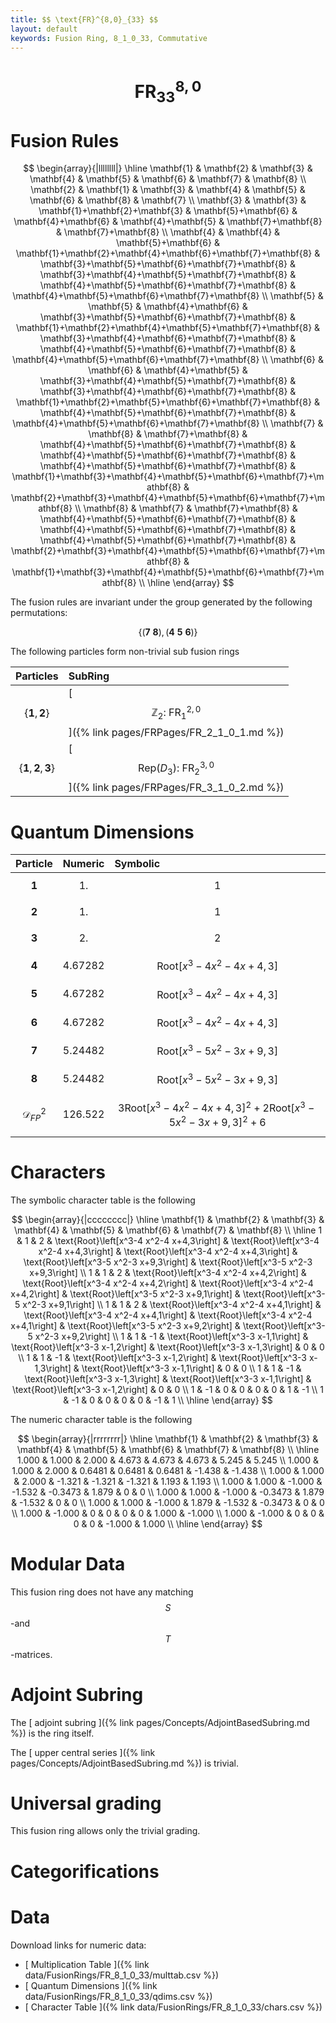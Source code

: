 ```yaml
---
title: $$ \text{FR}^{8,0}_{33} $$
layout: default
keywords: Fusion Ring, 8_1_0_33, Commutative
---
```

# $$ \text{FR}^{8,0}_{33} $$


# Fusion Rules

$$
\begin{array}{|llllllll|}
\hline
 \mathbf{1} & \mathbf{2} & \mathbf{3} & \mathbf{4} & \mathbf{5} & \mathbf{6} & \mathbf{7} & \mathbf{8} \\
 \mathbf{2} & \mathbf{1} & \mathbf{3} & \mathbf{4} & \mathbf{5} & \mathbf{6} & \mathbf{8} & \mathbf{7} \\
 \mathbf{3} & \mathbf{3} & \mathbf{1}+\mathbf{2}+\mathbf{3} & \mathbf{5}+\mathbf{6} & \mathbf{4}+\mathbf{6} & \mathbf{4}+\mathbf{5} & \mathbf{7}+\mathbf{8} & \mathbf{7}+\mathbf{8} \\
 \mathbf{4} & \mathbf{4} & \mathbf{5}+\mathbf{6} & \mathbf{1}+\mathbf{2}+\mathbf{4}+\mathbf{6}+\mathbf{7}+\mathbf{8} & \mathbf{3}+\mathbf{5}+\mathbf{6}+\mathbf{7}+\mathbf{8} & \mathbf{3}+\mathbf{4}+\mathbf{5}+\mathbf{7}+\mathbf{8} & \mathbf{4}+\mathbf{5}+\mathbf{6}+\mathbf{7}+\mathbf{8} & \mathbf{4}+\mathbf{5}+\mathbf{6}+\mathbf{7}+\mathbf{8} \\
 \mathbf{5} & \mathbf{5} & \mathbf{4}+\mathbf{6} & \mathbf{3}+\mathbf{5}+\mathbf{6}+\mathbf{7}+\mathbf{8} & \mathbf{1}+\mathbf{2}+\mathbf{4}+\mathbf{5}+\mathbf{7}+\mathbf{8} & \mathbf{3}+\mathbf{4}+\mathbf{6}+\mathbf{7}+\mathbf{8} & \mathbf{4}+\mathbf{5}+\mathbf{6}+\mathbf{7}+\mathbf{8} & \mathbf{4}+\mathbf{5}+\mathbf{6}+\mathbf{7}+\mathbf{8} \\
 \mathbf{6} & \mathbf{6} & \mathbf{4}+\mathbf{5} & \mathbf{3}+\mathbf{4}+\mathbf{5}+\mathbf{7}+\mathbf{8} & \mathbf{3}+\mathbf{4}+\mathbf{6}+\mathbf{7}+\mathbf{8} & \mathbf{1}+\mathbf{2}+\mathbf{5}+\mathbf{6}+\mathbf{7}+\mathbf{8} & \mathbf{4}+\mathbf{5}+\mathbf{6}+\mathbf{7}+\mathbf{8} & \mathbf{4}+\mathbf{5}+\mathbf{6}+\mathbf{7}+\mathbf{8} \\
 \mathbf{7} & \mathbf{8} & \mathbf{7}+\mathbf{8} & \mathbf{4}+\mathbf{5}+\mathbf{6}+\mathbf{7}+\mathbf{8} & \mathbf{4}+\mathbf{5}+\mathbf{6}+\mathbf{7}+\mathbf{8} & \mathbf{4}+\mathbf{5}+\mathbf{6}+\mathbf{7}+\mathbf{8} & \mathbf{1}+\mathbf{3}+\mathbf{4}+\mathbf{5}+\mathbf{6}+\mathbf{7}+\mathbf{8} & \mathbf{2}+\mathbf{3}+\mathbf{4}+\mathbf{5}+\mathbf{6}+\mathbf{7}+\mathbf{8} \\
 \mathbf{8} & \mathbf{7} & \mathbf{7}+\mathbf{8} & \mathbf{4}+\mathbf{5}+\mathbf{6}+\mathbf{7}+\mathbf{8} & \mathbf{4}+\mathbf{5}+\mathbf{6}+\mathbf{7}+\mathbf{8} & \mathbf{4}+\mathbf{5}+\mathbf{6}+\mathbf{7}+\mathbf{8} & \mathbf{2}+\mathbf{3}+\mathbf{4}+\mathbf{5}+\mathbf{6}+\mathbf{7}+\mathbf{8} & \mathbf{1}+\mathbf{3}+\mathbf{4}+\mathbf{5}+\mathbf{6}+\mathbf{7}+\mathbf{8} \\
\hline
\end{array}
$$


The fusion rules are invariant under the group generated by the following permutations:

$$ \{(\mathbf{7} \  \mathbf{8}), (\mathbf{4} \  \mathbf{5} \  \mathbf{6})\} $$


The following particles form non-trivial sub fusion rings

| Particles | SubRing |
| :------ | :------ |
| $$ \{\mathbf{1},\mathbf{2}\} $$ | [ $$ \mathbb{Z}_2:\ \text{FR}^{2,0}_{1} $$ ]({% link pages/FRPages/FR_2_1_0_1.md %}) |
| $$ \{\mathbf{1},\mathbf{2},\mathbf{3}\} $$ | [ $$ \left.\text{Rep(}D_3\right):\ \text{FR}^{3,0}_{2} $$ ]({% link pages/FRPages/FR_3_1_0_2.md %}) |

# Quantum Dimensions

| Particle | Numeric | Symbolic |
| :------ | :------ | :------ |
| $$ \mathbf{1} $$ | $$ 1. $$ | $$ 1 $$ |
| $$ \mathbf{2} $$ | $$ 1. $$ | $$ 1 $$ |
| $$ \mathbf{3} $$ | $$ 2. $$ | $$ 2 $$ |
| $$ \mathbf{4} $$ | $$ 4.67282 $$ | $$ \text{Root}\left[x^3-4 x^2-4 x+4,3\right] $$ |
| $$ \mathbf{5} $$ | $$ 4.67282 $$ | $$ \text{Root}\left[x^3-4 x^2-4 x+4,3\right] $$ |
| $$ \mathbf{6} $$ | $$ 4.67282 $$ | $$ \text{Root}\left[x^3-4 x^2-4 x+4,3\right] $$ |
| $$ \mathbf{7} $$ | $$ 5.24482 $$ | $$ \text{Root}\left[x^3-5 x^2-3 x+9,3\right] $$ |
| $$ \mathbf{8} $$ | $$ 5.24482 $$ | $$ \text{Root}\left[x^3-5 x^2-3 x+9,3\right] $$ |
| $$ \mathcal{D}_{FP}^2 $$ | $$ 126.522 $$ | $$ 3 \text{Root}\left[x^3-4 x^2-4 x+4,3\right]^2+2 \text{Root}\left[x^3-5 x^2-3 x+9,3\right]^2+6 $$ |

# Characters

The symbolic character table is the following

$$
\begin{array}{|cccccccc|}
\hline
 \mathbf{1} & \mathbf{2} & \mathbf{3} & \mathbf{4} & \mathbf{5} & \mathbf{6} & \mathbf{7} & \mathbf{8} \\
\hline
 1 & 1 & 2 & \text{Root}\left[x^3-4 x^2-4 x+4,3\right] & \text{Root}\left[x^3-4 x^2-4 x+4,3\right] & \text{Root}\left[x^3-4 x^2-4 x+4,3\right] & \text{Root}\left[x^3-5 x^2-3 x+9,3\right] & \text{Root}\left[x^3-5 x^2-3 x+9,3\right] \\
 1 & 1 & 2 & \text{Root}\left[x^3-4 x^2-4 x+4,2\right] & \text{Root}\left[x^3-4 x^2-4 x+4,2\right] & \text{Root}\left[x^3-4 x^2-4 x+4,2\right] & \text{Root}\left[x^3-5 x^2-3 x+9,1\right] & \text{Root}\left[x^3-5 x^2-3 x+9,1\right] \\
 1 & 1 & 2 & \text{Root}\left[x^3-4 x^2-4 x+4,1\right] & \text{Root}\left[x^3-4 x^2-4 x+4,1\right] & \text{Root}\left[x^3-4 x^2-4 x+4,1\right] & \text{Root}\left[x^3-5 x^2-3 x+9,2\right] & \text{Root}\left[x^3-5 x^2-3 x+9,2\right] \\
 1 & 1 & -1 & \text{Root}\left[x^3-3 x-1,1\right] & \text{Root}\left[x^3-3 x-1,2\right] & \text{Root}\left[x^3-3 x-1,3\right] & 0 & 0 \\
 1 & 1 & -1 & \text{Root}\left[x^3-3 x-1,2\right] & \text{Root}\left[x^3-3 x-1,3\right] & \text{Root}\left[x^3-3 x-1,1\right] & 0 & 0 \\
 1 & 1 & -1 & \text{Root}\left[x^3-3 x-1,3\right] & \text{Root}\left[x^3-3 x-1,1\right] & \text{Root}\left[x^3-3 x-1,2\right] & 0 & 0 \\
 1 & -1 & 0 & 0 & 0 & 0 & 1 & -1 \\
 1 & -1 & 0 & 0 & 0 & 0 & -1 & 1 \\
\hline
\end{array}
$$

The numeric character table is the following

$$
\begin{array}{|rrrrrrrr|}
\hline
 \mathbf{1} & \mathbf{2} & \mathbf{3} & \mathbf{4} & \mathbf{5} & \mathbf{6} & \mathbf{7} & \mathbf{8} \\
\hline
 1.000 & 1.000 & 2.000 & 4.673 & 4.673 & 4.673 & 5.245 & 5.245 \\
 1.000 & 1.000 & 2.000 & 0.6481 & 0.6481 & 0.6481 & -1.438 & -1.438 \\
 1.000 & 1.000 & 2.000 & -1.321 & -1.321 & -1.321 & 1.193 & 1.193 \\
 1.000 & 1.000 & -1.000 & -1.532 & -0.3473 & 1.879 & 0 & 0 \\
 1.000 & 1.000 & -1.000 & -0.3473 & 1.879 & -1.532 & 0 & 0 \\
 1.000 & 1.000 & -1.000 & 1.879 & -1.532 & -0.3473 & 0 & 0 \\
 1.000 & -1.000 & 0 & 0 & 0 & 0 & 1.000 & -1.000 \\
 1.000 & -1.000 & 0 & 0 & 0 & 0 & -1.000 & 1.000 \\
\hline
\end{array}
$$

# Modular Data

This fusion ring does not have any matching $$ S $$-and $$ T $$-matrices.

# Adjoint Subring

The [ adjoint subring ]({% link pages/Concepts/AdjointBasedSubring.md %}) is the ring itself.

The [ upper central series ]({% link pages/Concepts/AdjointBasedSubring.md %}) is trivial.

# Universal grading

This fusion ring allows only the trivial grading.

# Categorifications



# Data

Download links for numeric data:

* [ Multiplication Table ]({% link data/FusionRings/FR_8_1_0_33/multtab.csv %})
* [ Quantum Dimensions ]({% link data/FusionRings/FR_8_1_0_33/qdims.csv %})
* [ Character Table ]({% link data/FusionRings/FR_8_1_0_33/chars.csv %})